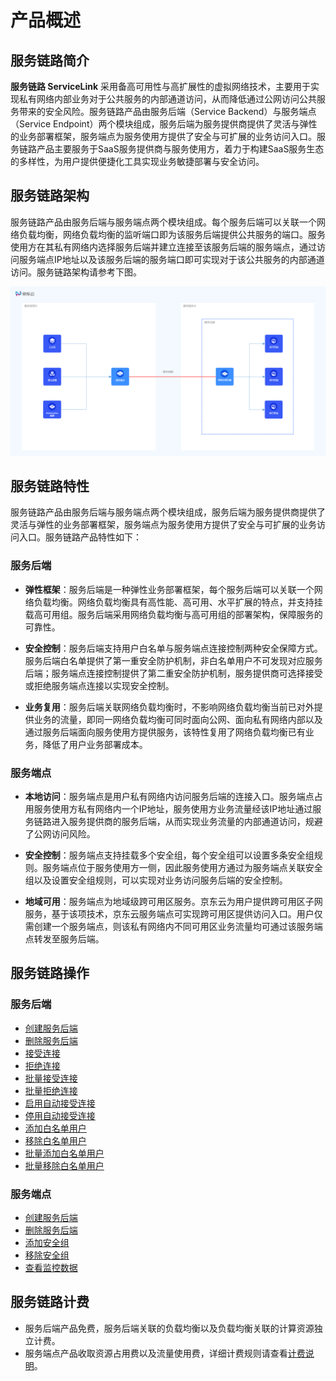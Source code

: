 # 产品概述

## 服务链路简介

**服务链路 ServiceLink** 采用备高可用性与高扩展性的虚拟网络技术，主要用于实现私有网络内部业务对于公共服务的内部通道访问，从而降低通过公网访问公共服务带来的安全风险。服务链路产品由服务后端（Service Backend）与服务端点（Service Endpoint）两个模块组成，服务后端为服务提供商提供了灵活与弹性的业务部署框架，服务端点为服务使用方提供了安全与可扩展的业务访问入口。服务链路产品主要服务于SaaS服务提供商与服务使用方，着力于构建SaaS服务生态的多样性，为用户提供便捷化工具实现业务敏捷部署与安全访问。

## 服务链路架构

服务链路产品由服务后端与服务端点两个模块组成。每个服务后端可以关联一个网络负载均衡，网络负载均衡的监听端口即为该服务后端提供公共服务的端口。服务使用方在其私有网络内选择服务后端并建立连接至该服务后端的服务端点，通过访问服务端点IP地址以及该服务后端的服务端口即可实现对于该公共服务的内部通道访问。服务链路架构请参考下图。

![服务链路架构](../../../../image/Networking/Service-Link/servicelink-arch.png)

## 服务链路特性

服务链路产品由服务后端与服务端点两个模块组成，服务后端为服务提供商提供了灵活与弹性的业务部署框架，服务端点为服务使用方提供了安全与可扩展的业务访问入口。服务链路产品特性如下：

### 服务后端

* **弹性框架**：服务后端是一种弹性业务部署框架，每个服务后端可以关联一个网络负载均衡。网络负载均衡具有高性能、高可用、水平扩展的特点，并支持挂载高可用组。服务后端采用网络负载均衡与高可用组的部署架构，保障服务的可靠性。

* **安全控制**：服务后端支持用户白名单与服务端点连接控制两种安全保障方式。服务后端白名单提供了第一重安全防护机制，非白名单用户不可发现对应服务后端；服务端点连接控制提供了第二重安全防护机制，服务提供商可选择接受或拒绝服务端点连接以实现安全控制。

* **业务复用**：服务后端关联网络负载均衡时，不影响网络负载均衡当前已对外提供业务的流量，即同一网络负载均衡可同时面向公网、面向私有网络内部以及通过服务后端面向服务使用方提供服务，该特性复用了网络负载均衡已有业务，降低了用户业务部署成本。

### 服务端点

* **本地访问**：服务端点是用户私有网络内访问服务后端的连接入口。服务端点占用服务使用方私有网络内一个IP地址，服务使用方业务流量经该IP地址通过服务链路进入服务提供商的服务后端，从而实现业务流量的内部通道访问，规避了公网访问风险。

* **安全控制**：服务端点支持挂载多个安全组，每个安全组可以设置多条安全组规则。服务端点位于服务使用方一侧，因此服务使用方通过为服务端点关联安全组以及设置安全组规则，可以实现对业务访问服务后端的安全控制。

* **地域可用**：服务端点为地域级跨可用区服务。京东云为用户提供跨可用区子网服务，基于该项技术，京东云服务端点可实现跨可用区提供访问入口。用户仅需创建一个服务端点，则该私有网络内不同可用区业务流量均可通过该服务端点转发至服务后端。

## 服务链路操作

### 服务后端

- [创建服务后端](../Operation-Guide/Service-Backend/Create-Service-Backend.md)
- [删除服务后端](../Operation-Guide/Service-Backend/Delete-Service-Backend.md)
- [接受连接](../Operation-Guide/Service-Backend/Accept-Service-Endpoint-Connection.md)
- [拒绝连接](../Operation-Guide/Service-Backend/Reject-Service-Endpoint-Connection.md)
- [批量接受连接](../Operation-Guide/Service-Backend/Batch-Accept-Service-Endpoint-Connection.md)
- [批量拒绝连接](../Operation-Guide/Service-Backend/Batch-Reject-Service-Endpoint-Connection.md)
- [启用自动接受连接](../Operation-Guide/Service-Backend/Enable-Service-Backend-Auto-Accept.md)
- [停用自动接受连接](../Operation-Guide/Service-Backend/Disable-Service-Backend-Auto-Accept.md)
- [添加白名单用户](../Operation-Guide/Service-Backend/Add-White-List-User.md)
- [移除白名单用户](../Operation-Guide/Service-Backend/Remove-White-List-User.md)
- [批量添加白名单用户](../Operation-Guide/Service-Backend/Batch-Add-White-List-User.md)
- [批量移除白名单用户](../Operation-Guide/Service-Backend/Batch-Remove-White-List-User.md)

### 服务端点

- [创建服务后端](../Operation-Guide/Service-Endpoint/Create-Service-Endpoint.md)
- [删除服务后端](../Operation-Guide/Service-Endpoint/Delete-Service-Endpoint.md)
- [添加安全组](../Operation-Guide/Service-Endpoint/Add-Security-Group.md)
- [移除安全组](../Operation-Guide/Service-Endpoint/Remove-Security-Group.md)
- [查看监控数据](../Operation-Guide/Service-Endpoint/View-Monitoring-Data.md)

## 服务链路计费

* 服务后端产品免费，服务后端关联的负载均衡以及负载均衡关联的计算资源独立计费。
* 服务端点产品收取资源占用费以及流量使用费，详细计费规则请查看[计费说明](../Pricing/Billing-Overview.md)。
